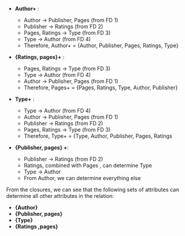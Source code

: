 * **Author+** :

  * Author → Publisher, Pages (from FD 1)
  * Publisher → Ratings (from FD 2)
  * Pages, Ratings → Type (from FD 3)
  * Type → Author (from FD 4)
  * Therefore, Author+ = {Author, Publisher, Pages, Ratings, Type}
* **{Ratings, pages}+** :

  * Pages, Ratings → Type (from FD 3)
  * Type → Author (from FD 4)
  * Author → Publisher, Pages (from FD 1)
  * Therefore, Pages+ = {Pages, Ratings, Type, Author, Publisher}
* **Type+** :

  * Type → Author (from FD 4)
  * Author → Publisher, Pages (from FD 1)
  * Publisher → Ratings (from FD 2)
  * Pages, Ratings → Type (from FD 3)
  * Therefore, Type+ = {Type, Author, Publisher, Pages, Ratings
* **{Publisher, pages} +**:

  * Publisher → Ratings (from FD 2)
  * Ratings, combined with Pages , can determine Type
  * Type → Author
  * From Author, we can determine everything else

From the closures, we can see that the following sets of attributes can determine all other attributes in the relation:

* **{Author}**
* **{Publisher, pages}**
* **{Type}**
* **{Ratings ,pages}**
